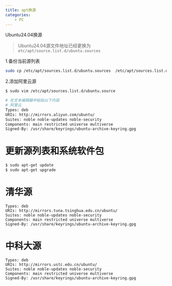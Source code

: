 ```yaml
---
title: apt换源
categories: 
    - PC
---
```


Ubuntu24.04换源
> Ubuntu24.04源文件地址已经更换为`etc/apt/source.list.d/ubuntu.sources`

1.备份当前源列表
```bash
sudo cp /etc/apt/sources.list.d/ubuntu.sources  /etc/apt/sources.list.d/ubuntu.sources.bak
```

2.添加阿里云源
```bash
$ sudo vim /etc/apt/sources.list.d/ubuntu.source

# 在文本编辑器中粘贴以下内容
# 阿里云
Types: deb
URIs: http://mirrors.aliyun.com/ubuntu/
Suites: noble noble-updates noble-security
Components: main restricted universe multiverse
Signed-By: /usr/share/keyrings/ubuntu-archive-keyring.gpg
```

# 更新源列表和系统软件包
```bash
$ sudo apt-get update
$ sudo apt-get upgrade
```

# 清华源
```
Types: deb
URIs: http://mirrors.tuna.tsinghua.edu.cn/ubuntu/
Suites: noble noble-updates noble-security
Components: main restricted universe multiverse
Signed-By: /usr/share/keyrings/ubuntu-archive-keyring.gpg
```

# 中科大源
```
Types: deb
URIs: http://mirrors.ustc.edu.cn/ubuntu/
Suites: noble noble-updates noble-security
Components: main restricted universe multiverse
Signed-By: /usr/share/keyrings/ubuntu-archive-keyring.gpg
```